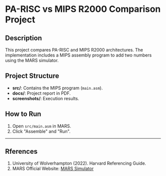 # PA-RISC vs MIPS R2000 Comparison Project  

## Description  
This project compares PA-RISC and MIPS R2000 architectures. The implementation includes a MIPS assembly program to add two numbers using the MARS simulator.

## Project Structure  
- **src/**: Contains the MIPS program (`main.asm`).  
- **docs/**: Project report in PDF.  
- **screenshots/**: Execution results.  

## How to Run  
1. Open `src/main.asm` in MARS.  
2. Click "Assemble" and "Run".  

-----
## Rferences 
1. University of Wolverhampton (2022). Harvard Referencing Guide.  
2. MARS Official Website: [MARS Simulator](http://courses.missouristate.edu/KenVollmar/MARS/)
